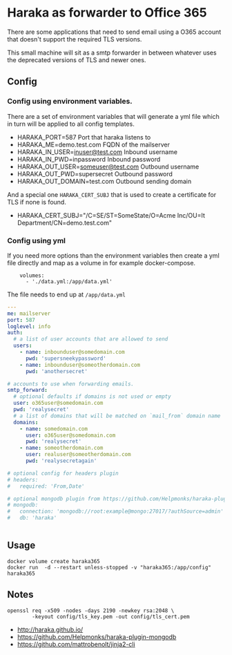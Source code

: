# Haraka as forwarder to Office 365
There are some applications that need to send email using a O365 account that doesn't
support the required TLS versions.

This small machine will sit as a smtp forwarder in between whatever uses the deprecated
versions of TLS and newer ones.

## Config
### Config using environment variables.
There are a set of environment variables that will generate a yml file
which in turn will be applied to all config templates.

- HARAKA_PORT=587                       Port that haraka listens to
- HARAKA_ME=demo.test.com               FQDN of the mailserver
- HARAKA_IN_USER=inuser@test.com        Inbound username 
- HARAKA_IN_PWD=inpassword              Inbound password
- HARAKA_OUT_USER=someuser@test.com     Outbound username
- HARAKA_OUT_PWD=supersecret            Outbound password
- HARAKA_OUT_DOMAIN=test.com            Outbound sending domain

And a special one `HARAKA_CERT_SUBJ` that is used to create a certificate for TLS
if none is found.
- HARAKA_CERT_SUBJ="/C=SE/ST=SomeState/O=Acme Inc/OU=It Department/CN=demo.test.com"

### Config using yml
If you need more options than the environment variables then create a yml file
directly and map as a volume in for example docker-compose.

```docker-compose
    volumes:
      - './data.yml:/app/data.yml'

```
The file needs to end up at `/app/data.yml`

```yml
---
me: mailserver
port: 587
loglevel: info
auth:
  # a list of user accounts that are allowed to send
  users:
    - name: inbounduser@somedomain.com
      pwd: 'supersneekypassword'
    - name: inbounduser@someotherdomain.com
      pwd: 'anothersecret'

# accounts to use when forwarding emails.
smtp_forward:
  # optional defaults if domains is not used or empty
  user: o365user@somedomain.com
  pwd: 'realysecret'
  # a list of domains that will be matched on `mail_from` domain name
  domains: 
    - name: somedomain.com
      user: o365user@somedomain.com
      pwd: 'realysecret'
    - name: someotherdomain.com
      user: realuser@someotherdomain.com
      pwd: 'realysecretagain'

# optional config for headers plugin
# headers:
#   required: 'From,Date'

# optional mongodb plugin from https://github.com/Helpmonks/haraka-plugin-mongodb
# mongodb:
#   connection: 'mongodb://root:example@mongo:27017/?authSource=admin'
#   db: 'haraka'



```

## Usage
```shell
docker volume create haraka365
docker run  -d --restart unless-stopped -v "haraka365:/app/config" haraka365
```

## Notes

```
openssl req -x509 -nodes -days 2190 -newkey rsa:2048 \
        -keyout config/tls_key.pem -out config/tls_cert.pem
```

- http://haraka.github.io/
- https://github.com/Helpmonks/haraka-plugin-mongodb
- https://github.com/mattrobenolt/jinja2-cli
